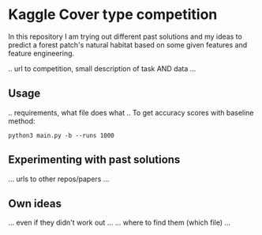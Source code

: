 # Kaggle Cover type competition

In this repository I am trying out different past solutions and my ideas to predict a forest patch's natural habitat based on some given features and feature engineering. 


.. url to competition, small description of task AND data ... 

## Usage

.. requirements, what file does what .. 
To get accuracy scores with baseline method:

	python3 main.py -b --runs 1000


## Experimenting with past solutions

... urls to other repos/papers ... 

## Own ideas 

... even if they didn't work out ... 
... where to find them (which file) ...
